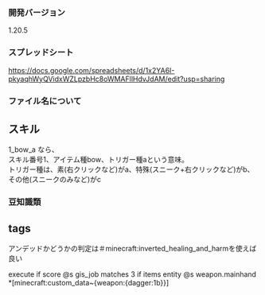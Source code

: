 
### 開発バージョン  
1.20.5

### スプレッドシート
https://docs.google.com/spreadsheets/d/1x2YA6I-pkyaqhWyQVidxWZLpzbHc8oWMAFllHdvJdAM/edit?usp=sharing


### ファイル名について

## スキル
1_bow_a なら、  
スキル番号1、アイテム種bow、トリガー種aという意味。  
トリガー種は、素(右クリックなど)がa、特殊(スニーク+右クリックなど)がb、その他(スニークのみなど)がc  


### 豆知識類

## tags
アンデッドかどうかの判定は＃minecraft:inverted_healing_and_harmを使えば良い


execute if score @s gis_job matches 3 if items entity @s weapon.mainhand *[minecraft:custom_data~{weapon:{dagger:1b}}]
